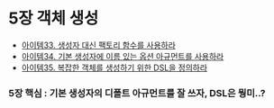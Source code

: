 # 5장 객체 생성

- [아이템33. 생성자 대신 팩토리 함수를 사용하라](item33/readme.md)
- [아이템34. 기본 생성자에 이름 있는 옵션 아규먼트를 사용하라](item34/readme.md)
- [아이템35. 복잡한 객체를 생성하기 위한 DSL을 정의하라](item35/readme.md)


### 5장 핵심 : 기본 생성자의 디폴트 아규먼트를 잘 쓰자, DSL은 뭥미..?
